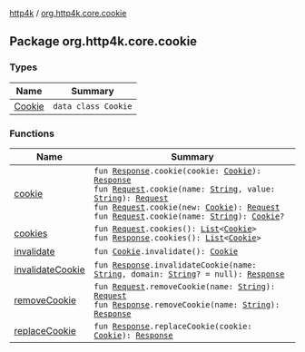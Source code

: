 [http4k](../index.md) / [org.http4k.core.cookie](./index.md)

## Package org.http4k.core.cookie

### Types

| Name | Summary |
|---|---|
| [Cookie](-cookie/index.md) | `data class Cookie` |

### Functions

| Name | Summary |
|---|---|
| [cookie](cookie.md) | `fun `[`Response`](../org.http4k.core/-response/index.md)`.cookie(cookie: `[`Cookie`](-cookie/index.md)`): `[`Response`](../org.http4k.core/-response/index.md)<br>`fun `[`Request`](../org.http4k.core/-request/index.md)`.cookie(name: `[`String`](https://kotlinlang.org/api/latest/jvm/stdlib/kotlin/-string/index.html)`, value: `[`String`](https://kotlinlang.org/api/latest/jvm/stdlib/kotlin/-string/index.html)`): `[`Request`](../org.http4k.core/-request/index.md)<br>`fun `[`Request`](../org.http4k.core/-request/index.md)`.cookie(new: `[`Cookie`](-cookie/index.md)`): `[`Request`](../org.http4k.core/-request/index.md)<br>`fun `[`Request`](../org.http4k.core/-request/index.md)`.cookie(name: `[`String`](https://kotlinlang.org/api/latest/jvm/stdlib/kotlin/-string/index.html)`): `[`Cookie`](-cookie/index.md)`?` |
| [cookies](cookies.md) | `fun `[`Request`](../org.http4k.core/-request/index.md)`.cookies(): `[`List`](https://kotlinlang.org/api/latest/jvm/stdlib/kotlin.collections/-list/index.html)`<`[`Cookie`](-cookie/index.md)`>`<br>`fun `[`Response`](../org.http4k.core/-response/index.md)`.cookies(): `[`List`](https://kotlinlang.org/api/latest/jvm/stdlib/kotlin.collections/-list/index.html)`<`[`Cookie`](-cookie/index.md)`>` |
| [invalidate](invalidate.md) | `fun `[`Cookie`](-cookie/index.md)`.invalidate(): `[`Cookie`](-cookie/index.md) |
| [invalidateCookie](invalidate-cookie.md) | `fun `[`Response`](../org.http4k.core/-response/index.md)`.invalidateCookie(name: `[`String`](https://kotlinlang.org/api/latest/jvm/stdlib/kotlin/-string/index.html)`, domain: `[`String`](https://kotlinlang.org/api/latest/jvm/stdlib/kotlin/-string/index.html)`? = null): `[`Response`](../org.http4k.core/-response/index.md) |
| [removeCookie](remove-cookie.md) | `fun `[`Request`](../org.http4k.core/-request/index.md)`.removeCookie(name: `[`String`](https://kotlinlang.org/api/latest/jvm/stdlib/kotlin/-string/index.html)`): `[`Request`](../org.http4k.core/-request/index.md)<br>`fun `[`Response`](../org.http4k.core/-response/index.md)`.removeCookie(name: `[`String`](https://kotlinlang.org/api/latest/jvm/stdlib/kotlin/-string/index.html)`): `[`Response`](../org.http4k.core/-response/index.md) |
| [replaceCookie](replace-cookie.md) | `fun `[`Response`](../org.http4k.core/-response/index.md)`.replaceCookie(cookie: `[`Cookie`](-cookie/index.md)`): `[`Response`](../org.http4k.core/-response/index.md) |
